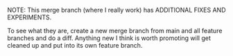 NOTE: This merge branch (where I really work) has ADDITIONAL FIXES AND EXPERIMENTS.

To see what they are, create a new merge branch from main and all feature branches and do a diff.
Anything new I think is worth promoting will get cleaned up and put into its own feature branch.

